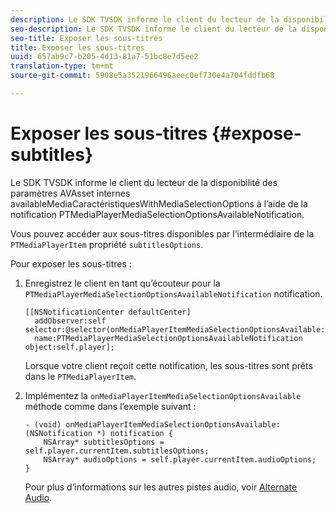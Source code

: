 ```yaml
---
description: Le SDK TVSDK informe le client du lecteur de la disponibilité des paramètres AVAsset internes availableMediaCaractéristiquesWithMediaSelectionOptions à l’aide de la notification PTMediaPlayerMediaSelectionOptionsAvailableNotification.
seo-description: Le SDK TVSDK informe le client du lecteur de la disponibilité des paramètres AVAsset internes availableMediaCaractéristiquesWithMediaSelectionOptions à l’aide de la notification PTMediaPlayerMediaSelectionOptionsAvailableNotification.
seo-title: Exposer les sous-titres
title: Exposer les sous-titres
uuid: 657ab9c7-b205-4d13-81a7-51bc8e7d5ee2
translation-type: tm+mt
source-git-commit: 5908e5a3521966496aeec0ef730e4a704fddfb68

---
```



# Exposer les sous-titres {#expose-subtitles}

Le SDK TVSDK informe le client du lecteur de la disponibilité des paramètres AVAsset internes availableMediaCaractéristiquesWithMediaSelectionOptions à l’aide de la notification PTMediaPlayerMediaSelectionOptionsAvailableNotification.

Vous pouvez accéder aux sous-titres disponibles par l&#39;intermédiaire de la `PTMediaPlayerItem` propriété `subtitlesOptions`.

Pour exposer les sous-titres :

1. Enregistrez le client en tant qu’écouteur pour la `PTMediaPlayerMediaSelectionOptionsAvailableNotification` notification.

   ```
   [[NSNotificationCenter defaultCenter]  
     addObserver:self selector:@selector(onMediaPlayerItemMediaSelectionOptionsAvailable:)  
     name:PTMediaPlayerMediaSelectionOptionsAvailableNotification object:self.player];
   ```

   Lorsque votre client reçoit cette notification, les sous-titres sont prêts dans le `PTMediaPlayerItem`.
1. Implémentez la `onMediaPlayerItemMediaSelectionOptionsAvailable` méthode comme dans l’exemple suivant :

   ```
   - (void) onMediaPlayerItemMediaSelectionOptionsAvailable:(NSNotification *) notification { 
       NSArray* subtitlesOptions = self.player.currentItem.subtitlesOptions; 
       NSArray* audioOptions = self.player.currentItem.audioOptions; 
   }
   ```

   Pour plus d’informations sur les autres pistes audio, voir [Alternate Audio](../alternate-audio/c-psdk-ios-1.4-alternate-audio.md).